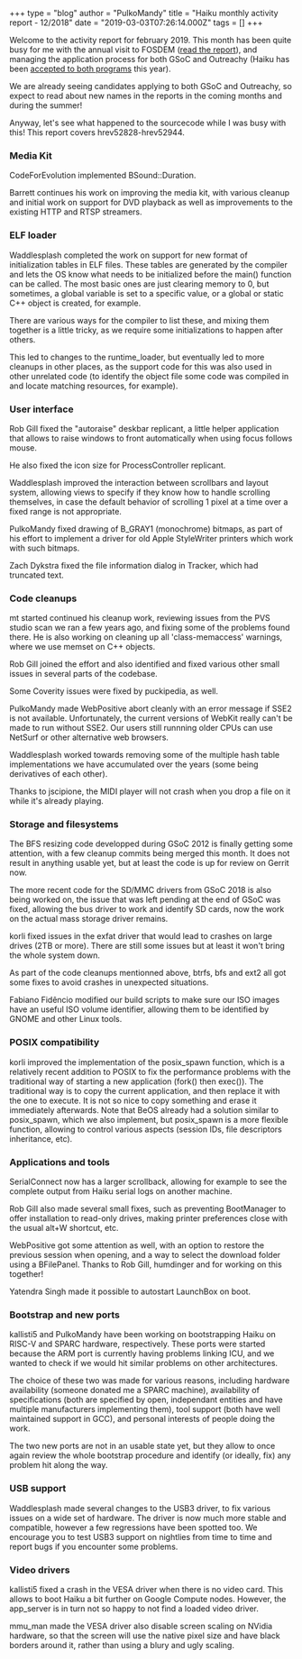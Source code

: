 +++
type = "blog"
author = "PulkoMandy"
title = "Haiku monthly activity report - 12/2018"
date = "2019-03-03T07:26:14.000Z"
tags = []
+++

Welcome to the activity report for february 2019. This month has been quite busy
for me with the annual visit to FOSDEM (<a href="/conference/2019_fosdem_2019/">read the report</a>), and managing the application
process for both GSoC and Outreachy (Haiku has been <a href="/news/2019-02-26_haiku_gets_into_gsoc_and_outreachy/">accepted to both programs</a> this year).

We are already seeing candidates applying to both GSoC and Outreachy, so expect
to read about new names in the reports in the coming months and during the summer!

Anyway, let's see what happened to the sourcecode while I was busy with this!
This report covers hrev52828-hrev52944.

<h3>Media Kit</h3>

CodeForEvolution implemented BSound::Duration.

Barrett continues his work on improving the media kit, with various cleanup and
initial work on support for DVD playback as well as improvements to the existing
HTTP and RTSP streamers.

<h3>ELF loader</h3>

Waddlesplash completed the work on support for new format of initialization tables
in ELF files. These tables are generated by the compiler and lets the OS know
what needs to be initialized before the main() function can be called. The most
basic ones are just clearing memory to 0, but sometimes, a global variable is
set to a specific value, or a global or static C++ object is created, for example.

There are various ways for the compiler to list these, and mixing them together
is a little tricky, as we require some initializations to happen after others.

This led to changes to the runtime_loader, but eventually led to more cleanups
in other places, as the support code for this was also used in other unrelated
code (to identify the object file some code was compiled in and locate matching
resources, for example).

<h3>User interface</h3>

Rob Gill fixed the "autoraise" deskbar replicant, a little helper application
that allows to raise windows to front automatically when using focus follows mouse.

He also fixed the icon size for ProcessController replicant.

Waddlesplash improved the interaction between scrollbars and layout system, allowing
views to specify if they know how to handle scrolling themselves, in case the
default behavior of scrolling 1 pixel at a time over a fixed range is not appropriate.

PulkoMandy fixed drawing of B_GRAY1 (monochrome) bitmaps, as part of his effort
to implement a driver for old Apple StyleWriter printers which work with such bitmaps.

Zach Dykstra fixed the file information dialog in Tracker, which had truncated text.

<h3>Code cleanups</h3>

mt started continued his cleanup work, reviewing issues from the PVS studio scan
we ran a few years ago, and fixing some of the problems found there. He is also
working on cleaning up all 'class-memaccess' warnings, where we use memset on
C++ objects.

Rob Gill joined the effort and also identified and fixed various other small issues
in several parts of the codebase.

Some Coverity issues were fixed by puckipedia, as well.

PulkoMandy made WebPositive abort cleanly with an error message if SSE2 is not
available. Unfortunately, the current versions of WebKit really can't be made
to run without SSE2. Our users still runnning older CPUs can use NetSurf or other
alternative web browsers.

Waddlesplash worked towards removing some of the multiple hash table implementations
we have accumulated over the years (some being derivatives of each other).

Thanks to jscipione, the MIDI player will not crash when you drop a file on it
while it's already playing.

<h3>Storage and filesystems</h3>

The BFS resizing code developped during GSoC 2012 is finally getting some attention,
with a few cleanup commits being merged this month. It does not result in anything
usable yet, but at least the code is up for review on Gerrit now.

The more recent code for the SD/MMC drivers from GSoC 2018 is also being worked
on, the issue that was left pending at the end of GSoC was fixed, allowing the
bus driver to work and identify SD cards, now the work on the actual mass storage
driver remains.

korli fixed issues in the exfat driver that would lead to crashes on large drives
(2TB or more). There are still some issues but at least it won't bring the whole
system down.

As part of the code cleanups mentionned above, btrfs, bfs and ext2 all got some
fixes to avoid crashes in unexpected situations.

Fabiano Fidêncio modified our build scripts to make sure our ISO images have
an useful ISO volume identifier, allowing them to be identified by GNOME and
other Linux tools.

<h3>POSIX compatibility</h3>

korli improved the implementation of the posix_spawn function, which is a
relatively recent addition to POSIX to fix the performance problems with the
traditional way of starting a new application (fork() then exec()). The traditional
way is to copy the current application, and then replace it with the one to
execute. It is not so nice to copy something and erase it immediately afterwards.
Note that BeOS already had a solution similar to posix_spawn, which we also
implement, but posix_spawn is a more flexible function, allowing to control
various aspects (session IDs, file descriptors inheritance, etc).

<h3>Applications and tools</h3>

SerialConnect now has a larger scrollback, allowing for example to see the complete
output from Haiku serial logs on another machine.

Rob Gill also made several small fixes, such as preventing BootManager to offer
installation to read-only drives, making printer preferences close with the
usual alt+W shortcut, etc.

WebPositive got some attention as well, with an option to restore the previous session
when opening, and a way to select the download folder using a BFilePanel. Thanks
to Rob Gill, humdinger and for working on this together!

Yatendra Singh made it possible to autostart LaunchBox on boot.

<h3>Bootstrap and new ports</h3>

kallisti5 and PulkoMandy have been working on bootstrapping Haiku on RISC-V and 
SPARC hardware, respectively. These ports were started because the ARM port is
currently having problems linking ICU, and we wanted to check if we would hit
similar problems on other architectures.

The choice of these two was made for various reasons, including hardware availability
(someone donated me a SPARC machine), availability of specifications (both are
specified by open, independant entities and have multiple manufacturers implementing them),
tool support (both have well maintained support in GCC), and personal interests
of people doing the work.

The two new ports are not in an usable state yet, but they allow to once again
review the whole bootstrap procedure and identify (or ideally, fix) any problem
hit along the way.

<h3>USB support</h3>

Waddlesplash made several changes to the USB3 driver, to fix various issues on
a wide set of hardware. The driver is now much more stable and compatible,
however a few regressions have been spotted too. We encourage you to test USB3
support on nightlies from time to time and report bugs if you encounter some
problems.

<h3>Video drivers</h3>

kallisti5 fixed a crash in the VESA driver when there is no video card. This
allows to boot Haiku a bit further on Google Compute nodes. However, the app_server
is in turn not so happy to not find a loaded video driver.

mmu_man made the VESA driver also disable screen scaling on NVidia hardware, so
that the screen will use the native pixel size and have black borders around it,
rather than using a blury and ugly scaling.

